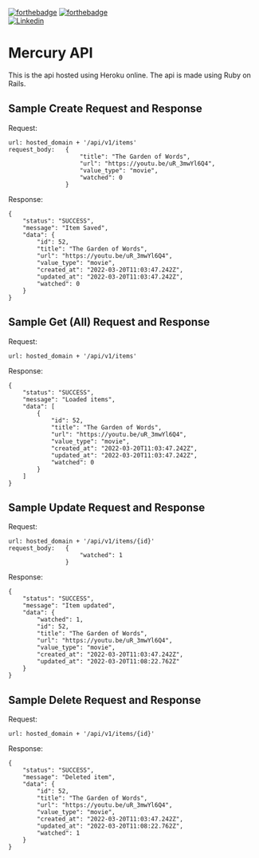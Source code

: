 [![forthebadge](https://forthebadge.com/images/badges/made-with-ruby.svg)](https://forthebadge.com)
[![forthebadge](https://forthebadge.com/images/badges/60-percent-of-the-time-works-every-time.svg)](https://forthebadge.com)<br>
[![Linkedin](https://img.shields.io/badge/Linkedin-Atharva%20Hudlikar-blue?style=for-the-badge&logo=linkedin)](https://www.linkedin.com/in/atharva-hudlikar/)
# Mercury API
This is the api hosted using Heroku online. The api is made using Ruby on Rails.

## Sample Create Request and Response
Request:
```
url: hosted_domain + '/api/v1/items'
request_body:   {
	                "title": "The Garden of Words",
                    "url": "https://youtu.be/uR_3mwYl6Q4",
                    "value_type": "movie",
                    "watched": 0
                }
```
Response:
```
{
    "status": "SUCCESS",
    "message": "Item Saved",
    "data": {
        "id": 52,
        "title": "The Garden of Words",
        "url": "https://youtu.be/uR_3mwYl6Q4",
        "value_type": "movie",
        "created_at": "2022-03-20T11:03:47.242Z",
        "updated_at": "2022-03-20T11:03:47.242Z",
        "watched": 0
    }
}
```
## Sample Get (All) Request and Response
Request:
```
url: hosted_domain + '/api/v1/items'
```
Response:
```
{
    "status": "SUCCESS",
    "message": "Loaded items",
    "data": [
        {
            "id": 52,
            "title": "The Garden of Words",
            "url": "https://youtu.be/uR_3mwYl6Q4",
            "value_type": "movie",
            "created_at": "2022-03-20T11:03:47.242Z",
            "updated_at": "2022-03-20T11:03:47.242Z",
            "watched": 0
        }
    ]
}
```

## Sample Update Request and Response
Request:
```
url: hosted_domain + '/api/v1/items/{id}'
request_body:   {
                    "watched": 1
                }
```
Response:
```
{
    "status": "SUCCESS",
    "message": "Item updated",
    "data": {
        "watched": 1,
        "id": 52,
        "title": "The Garden of Words",
        "url": "https://youtu.be/uR_3mwYl6Q4",
        "value_type": "movie",
        "created_at": "2022-03-20T11:03:47.242Z",
        "updated_at": "2022-03-20T11:08:22.762Z"
    }
}
```

## Sample Delete Request and Response
Request:
```
url: hosted_domain + '/api/v1/items/{id}'
```
Response:
```
{
    "status": "SUCCESS",
    "message": "Deleted item",
    "data": {
        "id": 52,
        "title": "The Garden of Words",
        "url": "https://youtu.be/uR_3mwYl6Q4",
        "value_type": "movie",
        "created_at": "2022-03-20T11:03:47.242Z",
        "updated_at": "2022-03-20T11:08:22.762Z",
        "watched": 1
    }
}
```
